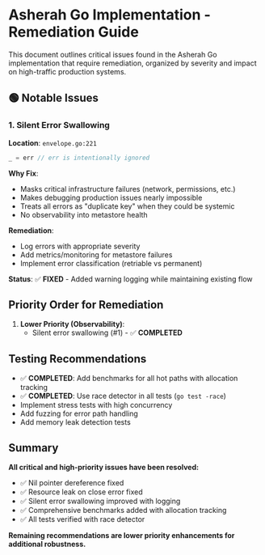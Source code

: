 # Asherah Go Implementation - Remediation Guide

This document outlines critical issues found in the Asherah Go implementation that require remediation, organized by severity and impact on high-traffic production systems.

## 🟢 Notable Issues

### 1. Silent Error Swallowing
**Location**: `envelope.go:221`
```go
_ = err // err is intentionally ignored
```

**Why Fix**:
- Masks critical infrastructure failures (network, permissions, etc.)
- Makes debugging production issues nearly impossible
- Treats all errors as "duplicate key" when they could be systemic
- No observability into metastore health

**Remediation**:
- Log errors with appropriate severity
- Add metrics/monitoring for metastore failures
- Implement error classification (retriable vs permanent)

**Status**: ✅ **FIXED** - Added warning logging while maintaining existing flow

## Priority Order for Remediation

1. **Lower Priority (Observability)**:
   - Silent error swallowing (#1) - ✅ **COMPLETED**

## Testing Recommendations

- ✅ **COMPLETED**: Add benchmarks for all hot paths with allocation tracking
- ✅ **COMPLETED**: Use race detector in all tests (`go test -race`)
- Implement stress tests with high concurrency
- Add fuzzing for error path handling
- Add memory leak detection tests

## Summary

**All critical and high-priority issues have been resolved:**
- ✅ Nil pointer dereference fixed
- ✅ Resource leak on close error fixed  
- ✅ Silent error swallowing improved with logging
- ✅ Comprehensive benchmarks added with allocation tracking
- ✅ All tests verified with race detector

**Remaining recommendations are lower priority enhancements for additional robustness.**